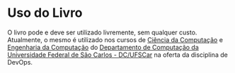 # Uso do Livro

O livro pode e deve ser utilizado livremente, sem qualquer custo. Atualmente, o mesmo é utilizado nos cursos de [Ciência da Computação](http://bcc.dc.ufscar.br/) e [Engenharia da Computação](http://enc.dc.ufscar.br/) do [Departamento de Computação da Universidade Federal de São Carlos - DC/UFSCar](https://site.dc.ufscar.br/) na oferta da disciplina de DevOps.

